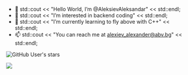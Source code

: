- 👋 std::cout << "Hello World, I’m @AleksievAleksandar" << std::endl;
- 👀 std::cout << "I’m interested in backend coding" << std::endl;
- 🌱 std::cout << "I’m currently learning to fly above with C++" << std::endl;
- 📫 std::cout << "You can reach me at alexiev_alexander@abv.bg" << std::endl;

 ![GitHub User's stars](https://img.shields.io/github/stars/AleksievAleksandar?style=social)
 
 <p align=”center”>
<a href=”[LinkedIn profile URL](https://www.linkedin.com/in/aleksandar-aleksiev)”>
<img src=”https://img.shields.io/badge/LinkedIn-blue?style=flat&logo=linkedin&labelColor=blue">
</a>
</p>
 
<!---
AleksievAleksandar/AleksievAleksandar is a ✨ special ✨ repository because its `README.md` (this file) appears on your GitHub profile.
You can click the Preview link to take a look at your changes.
--->

